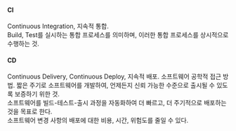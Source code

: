 #### CI
Continuous Integration, 지속적 통합.  
Build, Test를 실시하는 통합 프로세스를 의미하며, 이러한 통합 프로세스를 상시적으로 수행하는 것.  

#### CD
Continuous Delivery, Continuous Deploy, 지속적 배포.
소프트웨어 공학적 접근 방법. 짧은 주기로 소프트웨어를 개발하여, 언제든지 신뢰 가능한 수준으로 출시될 수 있도록 보증하기 위한 것.  
소프트웨어를 빌드-테스트-출시 과정을 자동화하여 더 빠르고, 더 주기적으로 배포하는 것을 목표로 한다.  
소프트웨어 변경 사항의 배포에 대한 비용, 시간, 위험도를 줄일 수 있다.  
